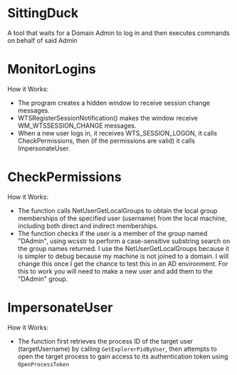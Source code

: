 # SittingDuck
A tool that waits for a Domain Admin to log in and then executes commands on behalf of said Admin

# MonitorLogins
How it Works:
* The program creates a hidden window to receive session change messages.
* WTSRegisterSessionNotification() makes the window receive WM_WTSSESSION_CHANGE messages.
* When a new user logs in, it receives WTS_SESSION_LOGON, it calls CheckPermissions, then (if the permissions are valid) it calls ImpersonateUser.

# CheckPermissions
How it Works:
* The function calls NetUserGetLocalGroups to obtain the local group memberships of the specified user (username) from the local machine, including both direct and indirect memberships.
*  The function checks if the user is a member of the group named "DAdmin", using wcsstr to perform a case-sensitive substring search on the group names returned. I use the NetUserGetLocalGroups because it is simpler to debug because my machine is not joined to a domain. I will change this once I get the chance to test this in an AD environment. For this to work you will need to make a new user and add them to the "DAdmin" group.

# ImpersonateUser
How it Works:
* The function first retrieves the process ID of the target user (targetUsername) by calling `GetExplorerPidByUser`, then attempts to open the target process to gain access to its authentication token using `OpenProcessToken`
